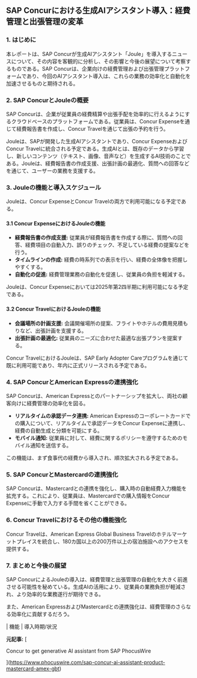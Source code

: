 ## SAP Concurにおける生成AIアシスタント導入：経費管理と出張管理の変革

### 1. はじめに

本レポートは、SAP Concurが生成AIアシスタント「Joule」を導入するニュースについて、その内容を客観的に分析し、その影響と今後の展望について考察するものである。SAP Concurは、企業向けの経費管理および出張管理プラットフォームであり、今回のAIアシスタント導入は、これらの業務の効率化と自動化を加速させるものと期待される。

### 2. SAP ConcurとJouleの概要

SAP Concurは、企業が従業員の経費精算や出張手配を効率的に行えるようにするクラウドベースのプラットフォームである。従業員は、Concur Expenseを通じて経費報告書を作成し、Concur Travelを通じて出張の予約を行う。

Jouleは、SAPが開発した生成AIアシスタントであり、Concur ExpenseおよびConcur Travelに統合される予定である。生成AIとは、既存のデータから学習し、新しいコンテンツ（テキスト、画像、音声など）を生成するAI技術のことである。Jouleは、経費報告書の作成支援、出張計画の最適化、質問への回答などを通じて、ユーザーの業務を支援する。

### 3. Jouleの機能と導入スケジュール

Jouleは、Concur ExpenseとConcur Travelの両方で利用可能になる予定である。

#### 3.1 Concur ExpenseにおけるJouleの機能

* **経費報告書の作成支援:** 従業員が経費報告書を作成する際に、質問への回答、経費項目の自動入力、誤りのチェック、不足している経費の提案などを行う。
* **タイムラインの作成:** 経費の時系列での表示を行い、経費の全体像を把握しやすくする。
* **自動化の促進:** 経費管理業務の自動化を促進し、従業員の負担を軽減する。

Jouleは、Concur Expenseにおいては2025年第2四半期に利用可能になる予定である。

#### 3.2 Concur TravelにおけるJouleの機能

* **会議場所の計画支援:** 会議開催場所の提案、フライトやホテルの費用見積もりなど、出張計画を支援する。
* **出張計画の最適化:** 従業員のニーズに合わせた最適な出張プランを提案する。

Concur TravelにおけるJouleは、SAP Early Adopter Careプログラムを通じて既に利用可能であり、年内に正式リリースされる予定である。

### 4. SAP ConcurとAmerican Expressの連携強化

SAP Concurは、American Expressとのパートナーシップを拡大し、両社の顧客向けに経費管理の効率化を図る。

* **リアルタイムの承認データ連携:** American Expressのコーポレートカードでの購入について、リアルタイムで承認データをConcur Expenseに連携し、経費の自動生成と分類を可能にする。
* **モバイル通知:** 従業員に対して、経費に関するポリシーを遵守するためのモバイル通知を送信する。

この機能は、まず食事代の経費から導入され、順次拡大される予定である。

### 5. SAP ConcurとMastercardの連携強化

SAP Concurは、Mastercardとの連携を強化し、購入時の自動経費入力機能を拡充する。これにより、従業員は、Mastercardでの購入情報をConcur Expenseに手動で入力する手間を省くことができる。

### 6. Concur Travelにおけるその他の機能強化

Concur Travelは、American Express Global Business Travelのホテルマーケットプレイスを統合し、180カ国以上の200万件以上の宿泊施設へのアクセスを提供する。

### 7. まとめと今後の展望

SAP ConcurによるJouleの導入は、経費管理と出張管理の自動化を大きく前進させる可能性を秘めている。生成AIの活用により、従業員の業務負担が軽減され、より効率的な業務遂行が期待できる。

また、American ExpressおよびMastercardとの連携強化は、経費管理のさらなる効率化に貢献するだろう。

| 機能 | 導入時期/状況 

**元記事:** [
 Concur to get generative AI assistant from SAP PhocusWire
](https://www.phocuswire.com/sap-concur-ai-assistant-product-mastercard-amex-gbt)